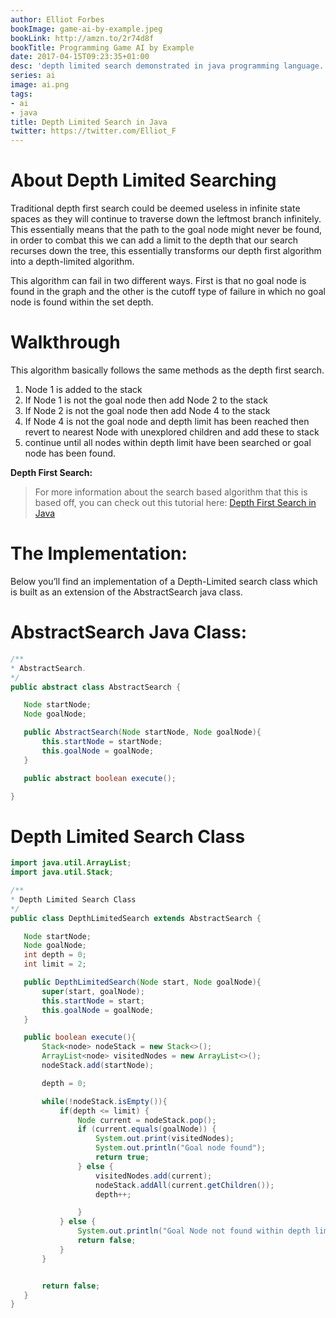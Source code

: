 ```yaml
---
author: Elliot Forbes
bookImage: game-ai-by-example.jpeg
bookLink: http://amzn.to/2r74d8f
bookTitle: Programming Game AI by Example
date: 2017-04-15T09:23:35+01:00
desc: 'depth limited search demonstrated in java programming language. '
series: ai
image: ai.png
tags:
- ai
- java
title: Depth Limited Search in Java
twitter: https://twitter.com/Elliot_F
---
```


# About Depth Limited Searching

<p>Traditional depth first search could be deemed useless in infinite state spaces as they will continue to traverse down the leftmost branch infinitely. This essentially means that the path to the goal node might never be found, in order to combat this we can add a limit to the depth that our search recurses down the tree, this essentially transforms our depth first algorithm into a depth-limited algorithm.</p>

<p>This algorithm can fail in two different ways. First is that no goal node is found in the graph and the other is the cutoff type of failure in which no goal node is found within the set depth.</p>

# Walkthrough

<p>This algorithm basically follows the same methods as the depth first search.</p>


1. Node 1 is added to the stack
  1. If Node 1 is not the goal node then add Node 2 to the stack
  2. If Node 2 is not the goal node then add Node 4 to the stack
  3. If Node 4 is not the goal node and depth limit has been reached then revert to nearest Node with unexplored children and add these to stack
2. continue until all nodes within depth limit have been searched or goal node has been found.

<p><strong>Depth First Search:</strong></p>

> For more information about the search based algorithm that this is based off, you can check out this tutorial here: <a href="/artificial-intelligence/depth-first-search/">Depth First Search in Java</a>

# The Implementation:

<p>Below you’ll find an implementation of a Depth-Limited search class which is built as an extension of the AbstractSearch java class.</p>

# AbstractSearch Java Class:

```java
/**
* AbstractSearch.
*/
public abstract class AbstractSearch {

   Node startNode;
   Node goalNode;

   public AbstractSearch(Node startNode, Node goalNode){
       this.startNode = startNode;
       this.goalNode = goalNode;
   }

   public abstract boolean execute();

}
```

# Depth Limited Search Class

```java
import java.util.ArrayList;
import java.util.Stack;

/**
* Depth Limited Search Class
*/
public class DepthLimitedSearch extends AbstractSearch {

   Node startNode;
   Node goalNode;
   int depth = 0;
   int limit = 2;

   public DepthLimitedSearch(Node start, Node goalNode){
       super(start, goalNode);
       this.startNode = start;
       this.goalNode = goalNode;
   }

   public boolean execute(){
       Stack<node> nodeStack = new Stack<>();
       ArrayList<node> visitedNodes = new ArrayList<>();
       nodeStack.add(startNode);

       depth = 0;

       while(!nodeStack.isEmpty()){
           if(depth <= limit) {
               Node current = nodeStack.pop();
               if (current.equals(goalNode)) {
                   System.out.print(visitedNodes);
                   System.out.println("Goal node found");
                   return true;
               } else {
                   visitedNodes.add(current);
                   nodeStack.addAll(current.getChildren());
                   depth++;

               }
           } else {
               System.out.println("Goal Node not found within depth limit");
               return false;
           }
       }


       return false;
   }
}
```